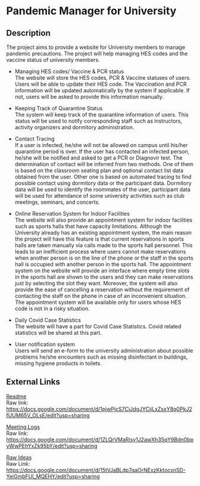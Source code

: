 # Pandemic Manager for University
## Description

The project aims to provide a website for University members to manage pandemic precautions. The project will help managing HES codes and the vaccine status of university members. 

- Managing HES codes/ Vaccine & PCR status  
The website will store the HES codes, PCR & Vaccine statuses of users.
Users will be able to update their HES code.
The Vaccination and PCR information will be updated automatically by the system if applicable. If not, users will be asked to provide this information manually.

- Keeping Track of Quarantine Status  
The system will keep track of the quarantine information of users. This status will be used to notify corresponding staff such as instructors, activity organizers and dormitory administration.

- Contact Tracing  
If a user is infected, he/she will not be allowed on campus until his/her quarantine period is over. If the user has contacted an infected person, he/she will be notified and asked to get a PCR or Diagnovir test. The determination of contact will be inferred from two methods. One of them is based on the classroom seating plan and optional contact list data obtained from the user. Other one is based on automated tracing to find possible contact using dormitory data or the participant data. Dormitory data will be used to identify the roommates of the user, participant data will be used for attendance of some university activities such as club meetings, seminars, and concerts. 

- Online Reservation System for Indoor Facilities  
The website will also provide an appointment system for indoor facilities such as sports halls that have capacity limitations. Although the University already has an existing  appointment system, the main reason the project will have this feature is that current reservations in sports halls are taken manually via calls made to the sports hall personnel. This leads to an inefficient process where users cannot make reservations when another person is on the line of the phone or the staff in the sports hall is occupied with another person in the sports hall. The appointment system on the website will provide an interface where empty time slots in the sports hall are shown to the users and they can make reservations just by selecting the slot they want. Moreover, the system will also provide the ease of cancelling a reservation without the requirement of contacting the staff on the phone in case of an inconvenient situation. The appointment system will be available only for users whose HES code is not in a risky situation.

- Daily Covid Case Statistics  
The website will have a part for Covid Case Statistics. Covid related statistics will be shared at this part.

- User notification system  
Users will send an e-form to the university administration about possible problems he/she encounters such as missing disinfectant in buildings, missing hygiene products in toilets.


## External Links

[Readme](https://docs.google.com/document/d/1pjwPjcS7CiJdgJYCijLxZsxY8q0PkJ2fUUM65V_OLsE/edit?usp=sharing)  
Raw link: https://docs.google.com/document/d/1pjwPjcS7CiJdgJYCijLxZsxY8q0PkJ2fUUM65V_OLsE/edit?usp=sharing

[Meeting Logs](https://docs.google.com/document/d/1ZLQrVMaRisy1J2awXh35qY9Bdn0bpvWwPEhYxZk95bY/edit?usp=sharing)  
Raw link: https://docs.google.com/document/d/1ZLQrVMaRisy1J2awXh35qY9Bdn0bpvWwPEhYxZk95bY/edit?usp=sharing

[Raw Ideas](https://docs.google.com/document/d/15tVJaBLdp7qaOrNExzKktocxnSD-YeiGmbFUl_MQEHY/edit?usp=sharing)  
Raw Link: https://docs.google.com/document/d/15tVJaBLdp7qaOrNExzKktocxnSD-YeiGmbFUl_MQEHY/edit?usp=sharing

